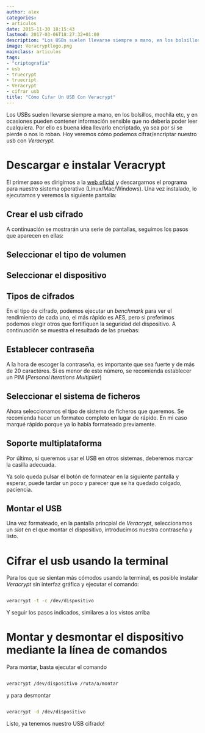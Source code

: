 ```yaml
---
author: alex
categories:
- articulos
date: 2015-11-30 18:15:43
lastmod: 2017-03-06T18:27:32+01:00
description: "Los USBs suelen llevarse siempre a mano, en los bolsillos, mochila etc,  y en ocasiones pueden contener información sensible que no debería poder leer  cualquiera. Por ello es buena idea llevarlo encriptado, ya sea por si se pierde  o nos lo roban. Hoy veremos cómo podemos cifrar/encriptar nuestro usb con Veracrypt"
image: Veracryptlogo.png
mainclass: articulos
tags:
- "criptografía"
- usb
- truecrypt
- truecript
- Veracrypt
- cifrar usb
title: "Cómo Cifar Un USB Con Veracrypt"
---
```


<figure>
        <a href="/img/Veracryptlogo.png">
          <amp-img
            on="tap:lightbox1"
            role="button"
            tabindex="0"
            layout="responsive"
            src="/img/Veracryptlogo.png"
            alt="Cómo Cifar Un USB Con Veracrypt"
            title="Cómo Cifar Un USB Con Veracrypt"
            sizes="(min-width: 249px) 249px, 100vw"
            width="249px"
            height="197px">
          </amp-img>
        </a>
</figure>

Los USBs suelen llevarse siempre a mano, en los bolsillos, mochila etc, y en ocasiones pueden contener información sensible que no debería poder leer cualquiera. Por ello es buena idea llevarlo encriptado, ya sea por si se pierde o nos lo roban. Hoy veremos cómo podemos cifrar/encriptar nuestro usb con _Veracrypt_.

<!--more--><!--ad-->

# Descargar e instalar Veracrypt

El primer paso es dirigirnos a la <a href="https://veracrypt.codeplex.com/wikipage?title=Downloads" target="_blank" title="Veracr">web oficial</a> y descargarnos el programa para nuestro sistema operativo (Linux/Mac/Windows). Una vez instalado, lo ejecutamos y veremos la siguiente pantalla:

## Crear el usb cifrado

<figure>
<a href="/img/2.png"><amp-img on="tap:lightbox1" role="button" tabindex="0" layout="responsive" src="/img/2.png" title="Crear un usb cifrado con veracrypt" alt="Crear un usb cifrado con veracrypt" width="804px" height="506px" /></a>
</figure>

A continuación se mostrarán una serie de pantallas, seguimos los pasos que aparecen en ellas:

## Seleccionar el tipo de volumen

<figure>
<a href="/img/3.png"><amp-img on="tap:lightbox1" role="button" tabindex="0" layout="responsive" src="/img/3.png" title="Volumen estándar Veracrypt" alt="Volumen estándar Veracrypt" width="806px" height="505px" /></a>
</figure>

## Seleccionar el dispositivo

<figure>
<a href="/img/4.png"><amp-img on="tap:lightbox1" role="button" tabindex="0" layout="responsive" src="/img/4.png" title="Selección del volumen a cifrar Veracrypt" alt="Selección del volumen a cifrar Veracrypt" width="805px" height="505px" /></a>
</figure>

## Tipos de cifrados

En el tipo de cifrado, podemos ejecutar un _benchmark_ para ver el rendimiento de cada uno, el más rápido es AES, pero si preferimos podemos elegir otros que fortifiquen la seguridad del dispositivo. A continuación se muestra el resultado de las pruebas:

<figure>
<a href="/img/bench.png"><amp-img on="tap:lightbox1" role="button" tabindex="0" layout="responsive" src="/img/bench.png" title="Benchmark Veracrypt" alt="Benchmark Veracrypt" width="632px" height="403px" /></a>
</figure>
<figure>
<a href="/img/5.png"><amp-img on="tap:lightbox1" role="button" tabindex="0" layout="responsive" src="/img/5.png" title="Tipo de cifrado Veracrypt" alt="Tipo de cifrado Veracrypt" width="803px" height="504px" /></a>
</figure>

## Establecer contraseña

A la hora de escoger la contraseña, es importante que sea fuerte y de más de 20 caractéres. Si es menor de este número, se recomienda establecer un PIM (_Personal Iterations Multiplier_)

<figure>
<a href="/img/8.png"><amp-img on="tap:lightbox1" role="button" tabindex="0" layout="responsive" src="/img/8.png" title="Escoger contraseña  Veracrypt" alt="Escoger contraseña Veracrypt" width="806px" height="504px" /></a>
</figure>

## Seleccionar el sistema de ficheros

Ahora seleccionamos el tipo de sistema de ficheros que queremos. Se recomienda hacer un formateo completo en lugar de rápido. En mi caso marqué rápido porque ya lo había formateado previamente.

<figure>
<a href="/img/9.png"><amp-img on="tap:lightbox1" role="button" tabindex="0" layout="responsive" src="/img/9.png" title="Pantalla principal Veracrypt" alt="Pantalla principal Veracrypt" width="806px" height="505px" /></a>
</figure>

## Soporte multiplataforma

Por último, si queremos usar el USB en otros sistemas, deberemos marcar la casilla adecuada.

<figure>
<a href="/img/10.png"><amp-img on="tap:lightbox1" role="button" tabindex="0" layout="responsive" src="/img/10.png" title="Pantalla principal Veracrypt" alt="Pantalla principal Veracrypt" width="804px" height="505px" /></a>
</figure>

Ya solo queda pulsar el botón de formatear en la siguiente pantalla y esperar, puede tardar un poco y parecer que se ha quedado colgado, paciencia.

## Montar el USB

Una vez formateado, en la pantalla princpial de _Veracrypt_, seleccionamos un _slot_ en el que montar el dispositivo, introducimos nuestra contraseña y listo.

# Cifrar el usb usando la terminal

Para los que se sientan más cómodos usando la terminal, es posible instalar _Veracrypt_ sin interfaz gráfica y ejecutar el comando:

```bash

veracrypt -t -c /dev/dispositivo

```

Y seguir los pasos indicados, similares a los vistos arriba

<figure>
        <a href="/img/cmdveracrypt.png">
          <amp-img
            on="tap:lightbox1"
            role="button"
            tabindex="0"
            layout="responsive"
            src="/img/cmdveracrypt.png"
            alt="Veracrypt en línea de comandos"
            title="Veracrypt en línea de comandos"
            sizes="(min-width: 666px) 666px, 100vw"
            width="666px"
            height="1077px">
          </amp-img>
        </a>
</figure>

# Montar y desmontar el dispositivo mediante la línea de comandos

Para montar, basta ejecutar el comando

```bash

veracrypt /dev/dispositivo /ruta/a/montar

```

y para desmontar

```bash

veracrypt -d /dev/dispositivo

```

Listo, ya tenemos nuestro USB cifrado!
